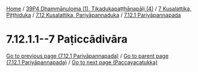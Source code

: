 
[Home](/) / [39P4 Dhammānuloma (1), Tikadukapaṭṭhānapāḷi (4)](../../../../39P4.md) / [7 Kusalattika, Piṭṭhiduka](../../../7.md) / [7.12 Kusalattika, Pariyāpannaduka](../../7.12.md) / [7.12.1 Pariyāpannapada](../7.12.1.md)

# 7.12.1.1--7 Paṭiccādivāra


[Go to previous page (7.12.1 Pariyāpannapada)](../7.12.1.md) / [Go to parent page (7.12.1 Pariyāpannapada)](../7.12.1.md) / [Go to next page (Paccayacatukka)](7.12.1.1--7/Paccayacatukka.md)


